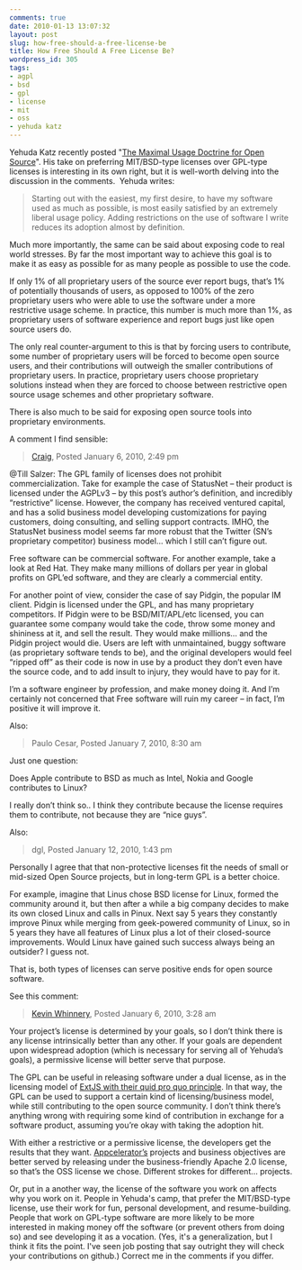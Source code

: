 ```yaml
---
comments: true
date: 2010-01-13 13:07:32
layout: post
slug: how-free-should-a-free-license-be
title: How Free Should A Free License Be?
wordpress_id: 305
tags:
- agpl
- bsd
- gpl
- license
- mit
- oss
- yehuda katz
---
```


Yehuda Katz recently posted "[The Maximal Usage Doctrine for Open Source](http://yehudakatz.com/2010/01/05/the-maximal-usage-doctrine-for-open-source/)".  His take on preferring MIT/BSD-type licenses over GPL-type licenses is interesting in its own right, but it is well-worth delving into the discussion in the comments.  Yehuda writes:


> Starting out with the easiest, my first desire, to have my software used as much as possible, is most easily satisfied by an extremely liberal usage policy. Adding restrictions on the use of software I write reduces its adoption almost by definition.

Much more importantly, the same can be said about exposing code to real world stresses. By far the most important way to achieve this goal is to make it as easy as possible for as many people as possible to use the code.

If only 1% of all proprietary users of the source ever report bugs, that’s 1% of potentially thousands of users, as opposed to 100% of the zero proprietary users who were able to use the software under a more restrictive usage scheme. In practice, this number is much more than 1%, as proprietary users of software experience and report bugs just like open source users do.

The only real counter-argument to this is that by forcing users to contribute, some number of proprietary users will be forced to become open source users, and their contributions will outweigh the smaller contributions of proprietary users. In practice, proprietary users choose proprietary solutions instead when they are forced to choose between restrictive open source usage schemes and other proprietary software.

There is also much to be said for exposing open source tools into proprietary environments.


<!-- more -->

A comment I find sensible:


> [Craig](http://candrews.integralblue.com/), Posted January 6, 2010, 2:49 pm

@Till Salzer: The GPL family of licenses does not prohibit commercialization. Take for example the case of StatusNet – their product is licensed under the AGPLv3 – by this post’s author’s definition, and incredibly “restrictive” license. However, the company has received ventured capital, and has a solid business model developing customizations for paying customers, doing consulting, and selling support contracts. IMHO, the StatusNet business model seems far more robust that the Twitter (SN’s proprietary competitor) business model… which I still can’t figure out.

Free software can be commercial software. For another example, take a look at Red Hat. They make many millions of dollars per year in global profits on GPL’ed software, and they are clearly a commercial entity.

For another point of view, consider the case of say Pidgin, the popular IM client. Pidgin is licensed under the GPL, and has many proprietary competitors. If Pidgin were to be BSD/MIT/APL/etc licensed, you can guarantee some company would take the code, throw some money and shininess at it, and sell the result. They would make millions… and the Pidgin project would die. Users are left with unmaintained, buggy software (as proprietary software tends to be), and the original developers would feel “ripped off” as their code is now in use by a product they don’t even have the source code, and to add insult to injury, they would have to pay for it.

I’m a software engineer by profession, and make money doing it. And I’m certainly not concerned that Free software will ruin my career – in fact, I’m positive it will improve it.


Also:


> Paulo Cesar, Posted January 7, 2010, 8:30 am

Just one question:

Does Apple contribute to BSD as much as Intel, Nokia and Google contributes to Linux?

I really don’t think so.. I think they contribute because the license requires them to contribute, not because they are “nice guys”.


Also:


> dgl, Posted January 12, 2010, 1:43 pm

Personally I agree that that non-protective licenses fit the needs of small or mid-sized Open Source projects, but in long-term GPL is a better choice.

For example, imagine that Linus chose BSD license for Linux, formed the community around it, but then after a while a big company decides to make its own closed Linux and calls in Pinux. Next say 5 years they constantly improve Pinux while merging from geek-powered community of Linux, so in 5 years they have all features of Linux plus a lot of their closed-source improvements. Would Linux have gained such success always being an outsider? I guess not.


That is, both types of licenses can serve positive ends for open source software.

See this comment:


> [Kevin Whinnery](http://kevinwhinnery.com/), Posted January 6, 2010, 3:28 am

Your project’s license is determined by your goals, so I don’t think there is any license intrinsically better than any other. If your goals are dependent upon widespread adoption (which is necessary for serving all of Yehuda’s goals), a permissive license will better serve that purpose.

The GPL can be useful in releasing software under a dual license, as in the licensing model of [ExtJS with their quid pro quo principle](http://www.extjs.com/company/dual.php). In that way, the GPL can be used to support a certain kind of licensing/business model, while still contributing to the open source community. I don’t think there’s anything wrong with requiring some kind of contribution in exchange for a software product, assuming you’re okay with taking the adoption hit.

With either a restrictive or a permissive license, the developers get the results that they want.  [Appcelerator’s](http://www.appcelerator.com/) projects and business objectives are better served by releasing under the business-friendly Apache 2.0 license, so that’s the OSS license we chose. Different strokes for different… projects.



Or, put in a another way, the license of the software you work on affects why you work on it.  People in Yehuda's camp, that prefer the MIT/BSD-type license, use their work for fun, personal development, and resume-building.  People that work on GPL-type software are more likely to be more interested in making money off the software (or prevent others from doing so) and see developing it as a vocation.  (Yes, it's a generalization, but I think it fits the point.  I've seen job posting that say outright they will check your contributions on github.)  Correct me in the comments if you differ.
